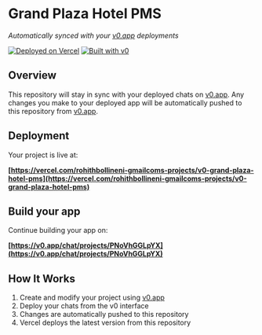 # Grand Plaza Hotel PMS

*Automatically synced with your [v0.app](https://v0.app) deployments*

[![Deployed on Vercel](https://img.shields.io/badge/Deployed%20on-Vercel-black?style=for-the-badge&logo=vercel)](https://vercel.com/rohithbollineni-gmailcoms-projects/v0-grand-plaza-hotel-pms)
[![Built with v0](https://img.shields.io/badge/Built%20with-v0.app-black?style=for-the-badge)](https://v0.app/chat/projects/PNoVhGGLpYX)

## Overview

This repository will stay in sync with your deployed chats on [v0.app](https://v0.app).
Any changes you make to your deployed app will be automatically pushed to this repository from [v0.app](https://v0.app).

## Deployment

Your project is live at:

**[https://vercel.com/rohithbollineni-gmailcoms-projects/v0-grand-plaza-hotel-pms](https://vercel.com/rohithbollineni-gmailcoms-projects/v0-grand-plaza-hotel-pms)**

## Build your app

Continue building your app on:

**[https://v0.app/chat/projects/PNoVhGGLpYX](https://v0.app/chat/projects/PNoVhGGLpYX)**

## How It Works

1. Create and modify your project using [v0.app](https://v0.app)
2. Deploy your chats from the v0 interface
3. Changes are automatically pushed to this repository
4. Vercel deploys the latest version from this repository
